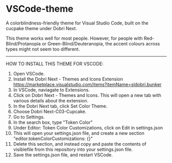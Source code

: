 # VSCode-theme
A colorblindness-friendly theme for Visual Studio Code, built on the cucpake theme under Dobri Next.

This theme works well for most people. However, for people with Red-Blind/Protanopia or Green-Blind/Deuteranopia, the accent colours across types might not seem too different.

--------------------

HOW TO INSTALL THIS THEME FOR VSCODE:
1. Open VSCode.
2. Install the Dobri Next - Themes and Icons Extension https://marketplace.visualstudio.com/items?itemName=sldobri.bunker
3. In VSCode, naviagate to Extensions.
4. Click on Dobri Next - Themes and Icons. This will open a new tab with various details about the extension.
5. In the Dobri Next tab, click Set Color Theme.
6. Choose Dobri Next-C03-Cupcake.
7. Go to Settings. 
8. In the search box, type "Token Color"
9. Under Editor: Token Color Customizations, click on Edit in settings.json
10. This will open your settings.json file, and create a new section "editor.tokenColorCustomizations: {}"
11. Delete this section, and instead copy and paste the contents of visiblefile from this repository into your settings.json file.
12. Save the settings.json file, and restart VSCode.
